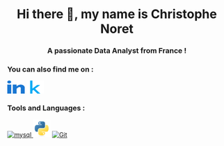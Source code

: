 <h1 align="center">Hi there 👋, my name is Christophe Noret</h1>
<h3 align="center">A passionate Data Analyst from France !</h3>

<h3 align="left">You can also find me on :</h3>
<p align="left">
<a href="https://www.linkedin.com/in/cnoret" target="blank"><img align="center" src="https://github.com/cnoret/Portfolio/blob/main/images/linked-in-alt.svg" alt="sachin7409" height="30" width="40" /></a>
<a href="https://www.kaggle.com/christophenoret" target="blank"><img align="center" src="https://github.com/cnoret/Portfolio/blob/main/images/kaggle.svg" alt="sstarlord" height="30" width="40" /></a>
</p>

<h3 align="left">Tools and Languages :</h3>
<p align="left">
<a href="https://www.mysql.com/" target="_blank"> <img src="https://github.com/cnoret/cnoret/blob/main/images/SQL.png" alt="mysql" width="40" height="40"/> </a>
<a href="https://www.python.org" target="_blank"> <img src="https://github.com/cnoret/Portfolio/blob/main/images/python-original.svg" alt="python" width="40" height="40"/></a>
<a href="https://git-scm.com/" target="_blank"> <img src="https://github.com/cnoret/cnoret/blob/main/images/git-256.png" alt="Git" width="40" height="40"/></a>
